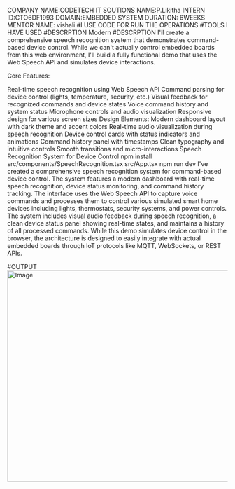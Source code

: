COMPANY NAME:CODETECH IT SOUTIONS
NAME:P.Likitha
INTERN ID:CTO6DF1993
DOMAIN:EMBEDDED SYSTEM
DURATION: 6WEEKS
MENTOR NAME: vishali
#I USE CODE FOR RUN THE OPERATIONS #TOOLS I HAVE USED #DESCRPTION Modern
#DESCRPTION
I'll create a comprehensive speech recognition system that demonstrates command-based device control. While we can't actually control embedded boards from this web environment, I'll build a fully functional demo that uses the Web Speech API and simulates device interactions.

Core Features:

Real-time speech recognition using Web Speech API
Command parsing for device control (lights, temperature, security, etc.)
Visual feedback for recognized commands and device states
Voice command history and system status
Microphone controls and audio visualization
Responsive design for various screen sizes
Design Elements:
Modern dashboard layout with dark theme and accent colors
Real-time audio visualization during speech recognition
Device control cards with status indicators and animations
Command history panel with timestamps
Clean typography and intuitive controls
Smooth transitions and micro-interactions
Speech Recognition System for Device Control
npm install
src/components/SpeechRecognition.tsx
src/App.tsx
npm run dev
I've created a comprehensive speech recognition system for command-based device control. The system features a modern dashboard with real-time speech recognition, device status monitoring, and command history tracking. The interface uses the Web Speech API to capture voice commands and processes them to control various simulated smart home devices including lights, thermostats, security systems, and power controls.
The system includes visual audio feedback during speech recognition, a clean device status panel showing real-time states, and maintains a history of all processed commands. While this demo simulates device control in the browser, the architecture is designed to easily integrate with actual embedded boards through IoT protocols like MQTT, WebSockets, or REST APIs.

#OUTPUT
<img width="907" height="483" alt="Image" src="https://github.com/user-attachments/assets/d49ee257-b88b-4f43-90b7-56ba29cdd0bd" />
